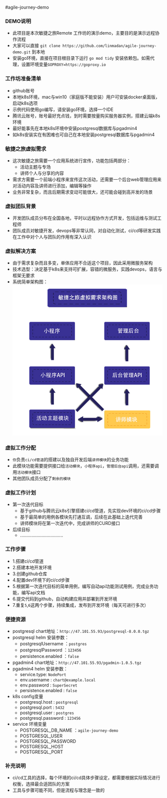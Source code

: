 #agile-journey-demo

### DEMO说明
- 此项目是本次敏捷之旅Remote 工作坊的演示demo，主要目的是演示远程协作流程
- 大家可以直接 `git clone https://github.com/linmadan/agile-journey-demo.git` 到本地
- 安装go环境，直接在项目根目录下运行 `go mod tidy` 安装依赖包。如需代理，设置环境变量`GOPROXY=https://goproxy.io`

### 工作坊准备清单
- github账号
- 本地k8s环境，mac与win10（家庭版不能安装）用户可安装docker桌面版，启动k8s选项
- 示例代码使用go编写，请安装go环境，选择一个IDE
- 腾讯云账号，账号最好充点钱，到时需要按量购买服务器实例，搭建云端k8s环境
- 最好能事先在本地k8s环境中安装postgresql数据库与pgadmin4
- 如k8s安装实在有困难也可自己在本地安装postgresql数据库与pgadmin4

### 敏捷之旅虚拟需求
- 这次敏捷之旅需要一个应用系统进行宣传，功能包括两部分：
  - 活动主题与专场
  - 讲师个人与分享的内容
- 需求方需要一个前端小程序来宣传这次活动，还需要一个后台web管理应用来对活动内容及讲师进行添加，编辑等操作
- 业务非常复杂，而且后期需求变动可能很大，还可能会碰到高并发的场景

### 虚拟团队背景
- 开发团队成员分布在全国各地，平时以远程协作方式开发，包括运维与测试工程师
- 团队成员对敏捷开发，devops等非常认同，对自动化测试，ci/cd等研发实践在工作中对个人与团队的作用有深入认识

### 虚拟解决方案
- 由于需求复杂而且多变，单体应用不合适这个项目，因此采用微服务架构
- 技术选型：决定基于k8s来支持可扩展，容错的微服务，实践devops，语言与框架无要求
- 系统简单架构图：
![虚拟架构图](./assets/virtual-architecture.jpg)

### 虚拟工作分配
- `你`负责`ci/cd管道`的搭建以及独自开发后端`讲师模块`的业务功能
- 此模块功能需要提供接口给`活动模块`，`小程序api`，`管理后台api`调用，还需要调用`活动模块`接口
- 其他团队成员分配了`剩余的模块`

### 虚拟工作计划
- 第一次迭代目标
  - 基于github与腾讯云k8s引擎搭建ci/cd管道，先实现dev环境的ci/cd步骤
  - 基于最简单的用例各模块先打通互调，后续在此基础上迭代完善
  - 讲师模块将在第一次迭代中，完成讲师的CURD接口
- 后续目标
  - ..................................
  
### 工作步骤
- 1.搭建ci/cd管道
- 2.搭建本地开发环境
- 3.创建github仓库
- 4.配置dev环境下的ci/cd步骤
- 5.根据第一次迭代目标的简单用例，编写自动api功能测试用例，完成业务功能，编写api文档
- 6.提交代码到github，自动构建应用并部署到开发环境
- 7.重复`5`,`6`这两个步骤，持续集成，发布到开发环境（每天可进行多次）

### 便捷资源
- postgresql chart地址：`http://47.101.55.93/postgresql-8.0.0.tgz`
- postgresql helm 安装参数：
  - postgresqlUsername ：`postgres`
  - postgresqlPassword ：`123456`
  - persistence.enabled ：`false`
- pgadmin4 chart地址：`http://47.101.55.93/pgadmin-1.0.5.tgz`
- pgadmin4 helm 安装参数：
  - service.type: `NodePort`
  - env.username : `chart@example.local`
  - env.password : `SuperSecret`
  - persistence.enabled : `false`
- k8s config变量
  - postgresql.host : `postgresql`
  - postgresql.port : `5432`
  - postgresql.user : `postgres`
  - postgresql.password : `123456`
- service 环境变量
  - POSTGRESQL_DB_NAME ：`agile-journey-demo`
  - POSTGRESQL_USER
  - POSTGRESQL_PASSWORD
  - POSTGRESQL_HOST
  - POSTGRESQL_PORT

### 补充说明
- ci/cd工具的选择，每个环境的ci/cd具体步骤设定，都需要根据实际情况进行权衡，选择最合适团队的方案
- 工具与步骤可能不同，但是流程与理念是一致的